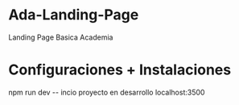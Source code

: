 # Ada-Landing-Page
Landing Page Basica Academia

# Configuraciones + Instalaciones

npm run dev -- incio proyecto en desarrollo
localhost:3500